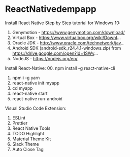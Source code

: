 # ReactNativedempapp
Install React Native Step by Step tutorial for Windows 10:

1. Genymotion - https://www.genymotion.com/download/
2. Virtual Box - https://www.virtualbox.org/wiki/Downl...
3. Oracle JDK - http://www.oracle.com/technetwork/jav...
4. Android SDK (android-sdk_r24.4.1-windows.zip) from https://drive.google.com/open?id=1SWv...
5. NodeJS - https://nodejs.org/en/

Install React-Native:
00. npm install -g react-native-cli
01. npm i -g yarn
02. react-native init myapp
03. cd myapp
04. react-native start 
05. react-native run-android

Visual Studio Code Extension:
1. ESLint
2. Prettier
3. React Native Tools
4. TODO Highlight
5. Material Theme Kit
6. Slack Theme
7. Auto Close Tag
